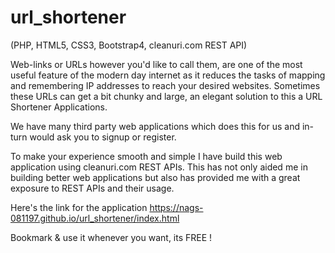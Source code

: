 # url_shortener

(PHP, HTML5, CSS3, Bootstrap4, cleanuri.com REST API)

Web-links or URLs however you'd like to call them, are one of the most useful feature of the modern day internet as it reduces the tasks of mapping and remembering IP addresses to reach your desired websites. Sometimes these URLs can get a bit chunky and large, an elegant solution to this a URL Shortener Applications.

We have many third party web applications which does this for us and in-turn would ask you to signup or register.

To make your experience smooth and simple I have build this web application using cleanuri.com REST APIs. This has not only aided me in building better web applications but also has provided me with a great exposure to REST APIs and their usage.

Here's the link for the application
https://nags-081197.github.io/url_shortener/index.html

Bookmark & use it whenever you want, its FREE !
